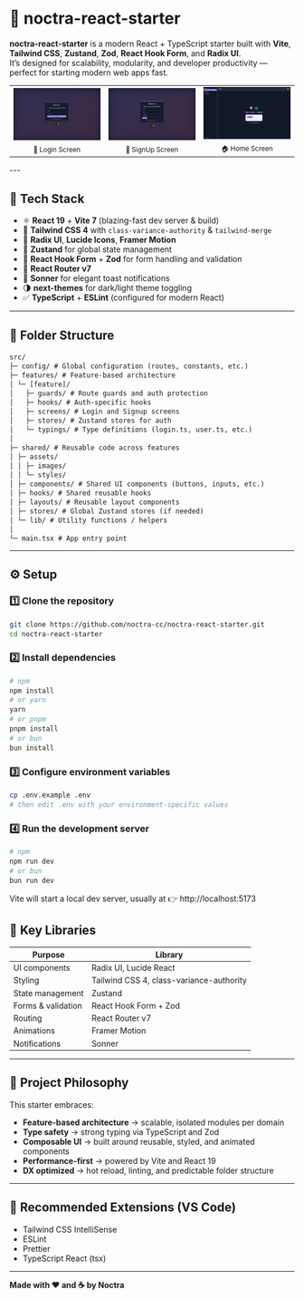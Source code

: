 # 🌙 noctra-react-starter

**noctra-react-starter** is a modern React + TypeScript starter built with **Vite**, **Tailwind CSS**, **Zustand**, **Zod**, **React Hook Form**, and **Radix UI**.  
It’s designed for scalability, modularity, and developer productivity — perfect for starting modern web apps fast.

<table>
  <tr>
    <td align="center">
      <img src="./docs/screenshots/login.png" alt="Login screen" width="300"/>
      <br/>
      <sub>🪪 Login Screen</sub>
    </td>
    <td align="center">
      <img src="./docs/screenshots/signup.png" alt="Login screen" width="300"/>
      <br/>
      <sub>🪪 SignUp Screen</sub>
    </td>
    <td align="center">
      <img src="./docs/screenshots/home.png" alt="Home screen" width="300"/>
      <br/>
      <sub>🏠 Home Screen</sub>
    </td>
  </tr>
</table>
---

## 🚀 Tech Stack

- ⚛️ **React 19** + **Vite 7** (blazing-fast dev server & build)
- 💅 **Tailwind CSS 4** with `class-variance-authority` & `tailwind-merge`
- 🎨 **Radix UI**, **Lucide Icons**, **Framer Motion**
- 🧠 **Zustand** for global state management
- 🧾 **React Hook Form** + **Zod** for form handling and validation
- 🔄 **React Router v7**
- 💬 **Sonner** for elegant toast notifications
- 🌗 **next-themes** for dark/light theme toggling
- ✅ **TypeScript** + **ESLint** (configured for modern React)

---

## 📁 Folder Structure

```
src/
├─ config/ # Global configuration (routes, constants, etc.)
├─ features/ # Feature-based architecture
│ └─ [feature]/
│   ├─ guards/ # Route guards and auth protection
│   ├─ hooks/ # Auth-specific hooks
│   ├─ screens/ # Login and Signup screens
│   ├─ stores/ # Zustand stores for auth
│   └─ typings/ # Type definitions (login.ts, user.ts, etc.)
│
├─ shared/ # Reusable code across features
│ ├─ assets/
│ │ ├─ images/
│ │ └─ styles/
│ ├─ components/ # Shared UI components (buttons, inputs, etc.)
│ ├─ hooks/ # Shared reusable hooks
│ ├─ layouts/ # Reusable layout components
│ ├─ stores/ # Global Zustand stores (if needed)
│ └─ lib/ # Utility functions / helpers
│
└─ main.tsx # App entry point
```

---

## ⚙️ Setup

### 1️⃣ Clone the repository

```bash
git clone https://github.com/noctra-cc/noctra-react-starter.git
cd noctra-react-starter
```

### 2️⃣ Install dependencies

```bash
# npm
npm install
# or yarn
yarn
# or pnpm
pnpm install
# or bun
bun install
```

### 3️⃣ Configure environment variables

```bash
cp .env.example .env
# then edit .env with your environment-specific values
```

### 4️⃣ Run the development server

```bash
# npm
npm run dev
# or bun
bun run dev
```

Vite will start a local dev server, usually at
👉 http://localhost:5173

## 🧩 Key Libraries

| Purpose            | Library                                  |
| ------------------ | ---------------------------------------- |
| UI components      | Radix UI, Lucide React                   |
| Styling            | Tailwind CSS 4, class-variance-authority |
| State management   | Zustand                                  |
| Forms & validation | React Hook Form + Zod                    |
| Routing            | React Router v7                          |
| Animations         | Framer Motion                            |
| Notifications      | Sonner                                   |

---

## 🧠 Project Philosophy

This starter embraces:

- **Feature-based architecture** → scalable, isolated modules per domain
- **Type safety** → strong typing via TypeScript and Zod
- **Composable UI** → built around reusable, styled, and animated components
- **Performance-first** → powered by Vite and React 19
- **DX optimized** → hot reload, linting, and predictable folder structure

---

## 🧰 Recommended Extensions (VS Code)

- Tailwind CSS IntelliSense
- ESLint
- Prettier
- TypeScript React (tsx)

---

**Made with ❤️ and ☕ by Noctra**
